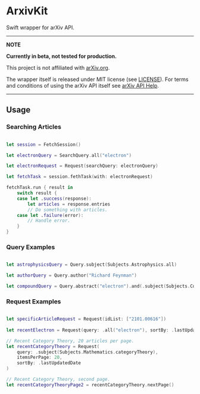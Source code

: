 # ArxivKit

Swift wrapper for arXiv API.

---
**NOTE**

**Currently in beta, not tested for production.**

This project is not affiliated with [arXiv.org](https://arxiv.org). 

The wrapper itself is released under MIT license (see [LICENSE](LICENSE)). For terms and conditions of using the arXiv API itself see [arXiv API Help](https://arxiv.org/help/api).

---

## Usage

### Searching Articles

```swift

let session = FetchSession()

let electronQuery = SearchQuery.all("electron")

let electronRequest = Request(searchQuery: electronQuery)

let fetchTask = session.fethTask(with: electronRequest)

fetchTask.run { result in
    switch result {
    case let .success(response):
        let articles = response.entries
        // Do something with articles.
    case let .failure(error):
        // Handle error.
    }
}

```
### Query Examples

```swift

let astrophysicsQuery = Query.subject(Subjects.Astrophysics.all)

let authorQuery = Query.author("Richard Feynman")

let compoundQuery = Query.abstract("electron").and(.subject(Subjects.CondensedMatter.quantumGases))

```

### Request Examples

```swift

let specificArticleRequest = Request(idList: ["2101.00616"])
    
let recentElectron = Request(query: .all("electron"), sortBy: .lastUpdatedDate)

// Recent Category Theory, 20 articles per page.
let recentCategoryTheory = Request(
    query: .subject(Subjects.Mathematics.categoryTheory),
    itemsPerPage: 20,
    sortBy: .lastUpdatedDate
)

// Recent Category Theory, second page.
let recentCategoryTheoryPage2 = recentCategoryTheory.nextPage()

```



